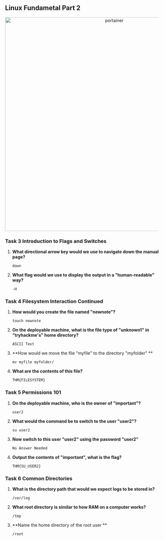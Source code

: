 ## Linux Fundametal Part 2

<p align="center">
  <img title="portainer" src='https://www.thedutchhacker.com/wp-content/uploads/2021/09/Linux-Fundamentals-Part-2.png' width=700 />
</p>


### Task 3 Introduction to Flags and Switches

1. **What directional arrow key would we use to navigate down the manual page?**
    ```
    down
    ```

2. **What flag would we use to display the output in a "human-readable" way?**
    ```
    -H
    ```

### Task 4 Filesystem Interaction Continued

1. **How would you create the file named "newnote"?**
    ```
    touch newnote
    ```

2. **On the deployable machine, what is the file type of "unknown1" in "tryhackme's" home directory?**
    ```
    ASCII Text
    ```

3. **How would we move the file "myfile" to the directory "myfolder" **
    ```
    mv myfile myfolder/
    ```

4. **What are the contents of this file?**
    ```
    THM{FILESYSTEM}
    ```

### Task 5 Permissions 101

1. **On the deployable machine, who is the owner of "important"?**
    ```
    user2
    ```

2. **What would the command be to switch to the user "user2"?**
    ```
    su user2
    ```

3. **Now switch to this user "user2" using the password "user2"**
    ```
    No Answer Needed
    ```

4. **Output the contents of "important", what is the flag?**
    ```
    THM{SU_USER2}
    ```

### Task 6 Common Directories

1. **What is the directory path that would we expect logs to be stored in?**
    ```
    /var/log
    ```

2. **What root directory is similar to how RAM on a computer works?**
    ```
    /tmp
    ```

3. **Name the home directory of the root user **
    ```
    /root
    ```